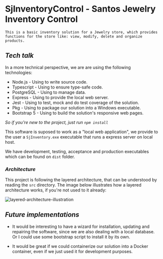 # SjInventoryControl - Santos Jewelry Inventory Control
    This is a basic inventory solution for a Jewelry store, which provides functions for the store like: view, modify, delete and organize products.

## *Tech talk*
In a more technical perspective, we are are using the following technologies:<br>
* Node.js - Using to write source code.
* Typescript - Using to ensure type-safe code.
* PostgreSQL - Using to manage data.
* Express - Using to provide the local web server.
* Jest - Using to test, mock and do test coverage of the solution.
* Pkg - Using to package our solution into a Windows executable.
* Bootstrap 5 - Using to build the solution's responsive web pages.

*So if you're new to the project, just run `npm install`*

This software is suposed to work as a "local web application", we provide to the user a `SjInventory.exe` executable that runs a express server on local host.

We have development, testing, acceptance and production executables which can be found on `dist` folder.

### *Architecture*

This project is following the layered architecture, that can be understood by reading the `src` directory. The image below illustrates how a layered architecture works, if you're not used to it already:

![layered-architecture-illustration](https://miro.medium.com/v2/resize:fit:828/format:webp/1*TEt1-6-rSSg2rSX7so8nOg.png)

## *Future implementations*

* It would be interesting to have a wizard for installation, updating and repairing the software, since we are also dealing with a local database. Or I could use some bootstrap script to install it by its own.

* It would be great if we could containerize our solution into a Docker container, even if we just used it for development purposes.
